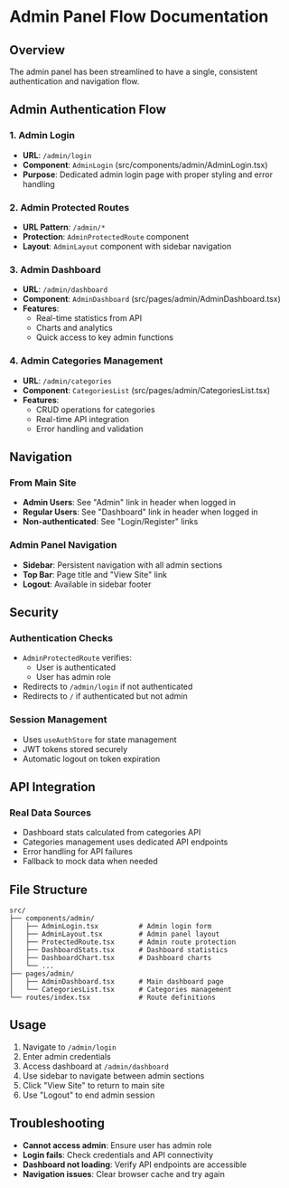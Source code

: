 # Admin Panel Flow Documentation

## Overview
The admin panel has been streamlined to have a single, consistent authentication and navigation flow.

## Admin Authentication Flow

### 1. Admin Login
- **URL**: `/admin/login`
- **Component**: `AdminLogin` (src/components/admin/AdminLogin.tsx)
- **Purpose**: Dedicated admin login page with proper styling and error handling

### 2. Admin Protected Routes
- **URL Pattern**: `/admin/*`
- **Protection**: `AdminProtectedRoute` component
- **Layout**: `AdminLayout` component with sidebar navigation

### 3. Admin Dashboard
- **URL**: `/admin/dashboard`
- **Component**: `AdminDashboard` (src/pages/admin/AdminDashboard.tsx)
- **Features**: 
  - Real-time statistics from API
  - Charts and analytics
  - Quick access to key admin functions

### 4. Admin Categories Management
- **URL**: `/admin/categories`
- **Component**: `CategoriesList` (src/pages/admin/CategoriesList.tsx)
- **Features**:
  - CRUD operations for categories
  - Real-time API integration
  - Error handling and validation

## Navigation

### From Main Site
- **Admin Users**: See "Admin" link in header when logged in
- **Regular Users**: See "Dashboard" link in header when logged in
- **Non-authenticated**: See "Login/Register" links

### Admin Panel Navigation
- **Sidebar**: Persistent navigation with all admin sections
- **Top Bar**: Page title and "View Site" link
- **Logout**: Available in sidebar footer

## Security

### Authentication Checks
- `AdminProtectedRoute` verifies:
  - User is authenticated
  - User has admin role
- Redirects to `/admin/login` if not authenticated
- Redirects to `/` if authenticated but not admin

### Session Management
- Uses `useAuthStore` for state management
- JWT tokens stored securely
- Automatic logout on token expiration

## API Integration

### Real Data Sources
- Dashboard stats calculated from categories API
- Categories management uses dedicated API endpoints
- Error handling for API failures
- Fallback to mock data when needed

## File Structure

```
src/
├── components/admin/
│   ├── AdminLogin.tsx          # Admin login form
│   ├── AdminLayout.tsx         # Admin panel layout
│   ├── ProtectedRoute.tsx      # Admin route protection
│   ├── DashboardStats.tsx      # Dashboard statistics
│   ├── DashboardChart.tsx      # Dashboard charts
│   └── ...
├── pages/admin/
│   ├── AdminDashboard.tsx      # Main dashboard page
│   └── CategoriesList.tsx      # Categories management
└── routes/index.tsx            # Route definitions
```

## Usage

1. Navigate to `/admin/login`
2. Enter admin credentials
3. Access dashboard at `/admin/dashboard`
4. Use sidebar to navigate between admin sections
5. Click "View Site" to return to main site
6. Use "Logout" to end admin session

## Troubleshooting

- **Cannot access admin**: Ensure user has admin role
- **Login fails**: Check credentials and API connectivity
- **Dashboard not loading**: Verify API endpoints are accessible
- **Navigation issues**: Clear browser cache and try again 